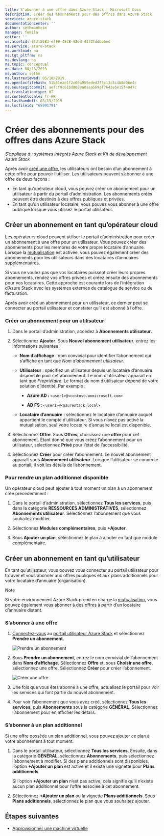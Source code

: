 ```yaml
---
title: S’abonner à une offre dans Azure Stack | Microsoft Docs
description: Créer des abonnements pour des offres dans Azure Stack
services: azure-stack
documentationcenter: ''
author: sethmanheim
manager: femila
editor: ''
ms.assetid: 7f3f8683-ef09-4838-92ed-41f2fddbbbed
ms.service: azure-stack
ms.workload: na
ms.tgt_pltfrm: na
ms.devlang: na
ms.topic: conceptual
ms.date: 08/13/2019
ms.author: sethm
ms.lastreviewed: 05/10/2019
ms.openlocfilehash: 51b61eae1f2c00a959eded275c13c5c4b8d06e4c
ms.sourcegitcommit: aefcf9c61bd8089a0aaa569af7643e5e15f4947c
ms.translationtype: HT
ms.contentlocale: fr-FR
ms.lasthandoff: 08/13/2019
ms.locfileid: "68991791"
---
```

# <a name="create-subscriptions-to-offers-in-azure-stack"></a>Créer des abonnements pour des offres dans Azure Stack

*S’applique à : systèmes intégrés Azure Stack et Kit de développement Azure Stack*

Après avoir [créé une offre](azure-stack-create-offer.md), les utilisateurs ont besoin d’un abonnement à cette offre pour pouvoir l’utiliser. Les utilisateurs peuvent s’abonner à une offre de deux façons :

- En tant qu’opérateur cloud, vous pouvez créer un abonnement pour un utilisateur à partir du portail d’administration. Les abonnements créés peuvent être destinés à des offres publiques et privées.
- En tant qu’un utilisateur locataire, vous pouvez vous abonner à une offre publique lorsque vous utilisez le portail utilisateur.  

## <a name="create-a-subscription-as-a-cloud-operator"></a>Créer un abonnement en tant qu’opérateur cloud

Les opérateurs cloud peuvent utiliser le portail d’administration pour créer un abonnement à une offre pour un utilisateur. Vous pouvez créer des abonnements pour les membres de votre propre locataire d’annuaire. Lorsque la [mutualisation](azure-stack-enable-multitenancy.md) est activée, vous pouvez également créer des abonnements pour les utilisateurs dans des locataires d’annuaires supplémentaires.

Si vous ne voulez pas que vos locataires puissent créer leurs propres abonnements, rendez vos offres privées et créez ensuite des abonnements pour vos locataires. Cette approche est courante lors de l’intégration d’Azure Stack avec les systèmes externes de catalogue de service ou de facturation.

Après avoir créé un abonnement pour un utilisateur, ce dernier peut se connecter au portail utilisateur et constater qu’il est abonné à l’offre.  

### <a name="to-create-a-subscription-for-a-user"></a>Créer un abonnement pour un utilisateur

1. Dans le portail d’administration, accédez à **Abonnements utilisateur.**
2. Sélectionnez **Ajouter**. Sous **Nouvel abonnement utilisateur**, entrez les informations suivantes :  

   - **Nom d’affichage** : nom convivial pour identifier l’abonnement qui s’affiche en tant que *Nom d’abonnement utilisateur*.
   - **Utilisateur** : spécifiez un utilisateur depuis un locataire d’annuaire disponible pour cet abonnement. Le nom d’utilisateur apparaît en tant que *Propriétaire*.  Le format du nom d’utilisateur dépend de votre solution d’identité. Par exemple :

     - **Azure AD :** `<user1>@<contoso.onmicrosoft.com>`

     - **AD FS :** `<user1>@<azurestack.local>`

   - **Locataire d’annuaire** : sélectionnez le locataire d’annuaire auquel appartient le compte d’utilisateur. Si vous n’avez pas activé la mutualisation, seul votre locataire d’annuaire local est disponible.

3. Sélectionnez **Offre**. Sous **Offres**, choisissez une **offre** pour cet abonnement. Étant donné que vous créez l’abonnement pour un utilisateur, sélectionnez **Privé** pour l’état de l’accessibilité.

4. Sélectionnez **Créer** pour créer l’abonnement. Le nouvel abonnement apparaît sous **Abonnement utilisateur**. Lorsque l’utilisateur se connecte au portail, il voit les détails de l’abonnement.

### <a name="to-make-an-add-on-plan-available"></a>Pour rendre un plan additionnel disponible

Un opérateur cloud peut ajouter à tout moment un plan à un abonnement créé précédemment :

1. Dans le portail d’administration, sélectionnez **Tous les services**, puis dans la catégorie **RESSOURCES ADMINISTRATIVES**, sélectionnez  **Abonnements utilisateur**. Sélectionnez l’abonnement que vous souhaitez modifier.

2. Sélectionnez **Modules complémentaires**, puis **+Ajouter**.  

3. Sous **Ajouter un plan**, sélectionnez le plan à ajouter en tant que module complémentaire.

## <a name="create-a-subscription-as-a-user"></a>Créer un abonnement en tant qu’utilisateur

En tant qu’utilisateur, vous pouvez vous connecter au portail utilisateur pour trouver et vous abonner aux offres publiques et aux plans additionnels pour votre locataire d’annuaire (organisation).

>[!NOTE]
>Si votre environnement Azure Stack prend en charge la [mutualisation](azure-stack-enable-multitenancy.md), vous pouvez également vous abonner à des offres à partir d’un locataire d’annuaire distant.

### <a name="to-subscribe-to-an-offer"></a>S’abonner à une offre

1. [Connectez-vous](../asdk/asdk-connect.md) au [portail utilisateur Azure Stack](https://portal.local.azurestack.external) et sélectionnez **Prendre un abonnement**.

   ![Prendre un abonnement](media/azure-stack-subscribe-plan-provision-vm/image01.png)
  
2. Sous **Prendre un abonnement**, entrez le nom convivial de l’abonnement dans **Nom d’affichage**. Sélectionnez **Offre** et, sous **Choisir une offre**, sélectionnez une offre. Sélectionnez **Créer** pour créer l’abonnement.

   ![Créer une offre](media/azure-stack-subscribe-plan-provision-vm/image02.png)
  
3. Une fois que vous êtes abonné à une offre, actualisez le portail pour voir les services qui font partie du nouvel abonnement.

4. Pour voir l’abonnement que vous avez créé, sélectionnez **Tous les services**, puis **Abonnements** sous la catégorie **GÉNÉRAL**. Sélectionnez l’abonnement pour en afficher les détails.  

### <a name="to-subscribe-to-an-add-on-plan"></a>S’abonner à un plan additionnel

Si une offre possède un plan additionnel, vous pouvez ajouter ce plan à votre abonnement à tout moment.  

1. Dans le portail utilisateur, sélectionnez **Tous les services**. Ensuite, dans la catégorie **GÉNÉRAL**, sélectionnez **Abonnements**, puis sélectionnez l’abonnement à modifier. Si des plans additionnels sont disponibles, l’option **+Ajouter un plan** est active et il existe une vignette pour **Plans additionnels**.

   Si l’option **+Ajouter un plan** n’est pas active, cela signifie qu’il n’existe aucun plan additionnel pour l’offre associée à cet abonnement.

1. Sélectionnez **+Ajouter un plan** ou la vignette **Plans additionnels**. Sous **Plans additionnels**, sélectionnez le plan que vous souhaitez ajouter.

## <a name="next-steps"></a>Étapes suivantes

- [Approvisionner une machine virtuelle](../user/azure-stack-create-vm-template.md)
